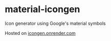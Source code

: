 # material-icongen
Icon generator using Google's material symbols

Hosted on [icongen.onrender.com](https://icongen.onrender.com/)

